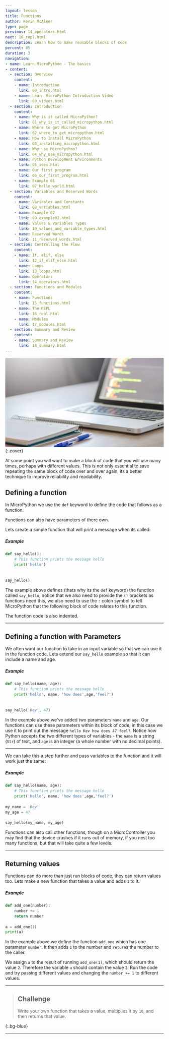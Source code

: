 ```yaml
---
layout: lesson
title: Functions
author: Kevin McAleer
type: page
previous: 14_operators.html
next: 16_repl.html
description: Learn how to make reusable blocks of code
percent: 85
duration: 3
navigation:
- name: Learn MicroPython - The basics
- content:
  - section: Overview
    content:
    - name: Introduction
      link: 00_intro.html
    - name: Learn MicroPython Introduction Video
      link: 00_videos.html
  - section: Introduction
    content:
    - name: Why is it called MicroPython?
      link: 01_why_is_it_called_micropython.html
    - name: Where to get MicroPython
      link: 02_where_to_get_micropython.html
    - name: How to Install MicroPython
      link: 03_installing_micropython.html
    - name: Why use MicroPython?
      link: 04_why_use_micropython.html
    - name: Python Development Environments
      link: 05_ides.html
    - name: Our first program
      link: 06_our_first_program.html
    - name: Example 01
      link: 07_hello_world.html
  - section: Variables and Reserved Words
    content:
    - name: Variables and Constants
      link: 08_variables.html
    - name: Example 02
      link: 09_example02.html
    - name: Values & Variables Types
      link: 10_values_and_variable_types.html
    - name: Reserved Words
      link: 11_reserved_words.html
  - section: Controlling the Flow
    content:
    - name: If, elif, else
      link: 12_if_elif_else.html
    - name: Loops
      link: 13_loops.html
    - name: Operators
      link: 14_operators.html
  - section: Functions and Modules
    content:
    - name: Functions
      link: 15_functions.html
    - name: The REPL
      link: 16_repl.html
    - name: Modules
      link: 17_modules.html
  - section: Summary and Review
    content:
    - name: Summary and Review
      link: 18_summary.html
---
```



![Photo of a laptop and notepad on a desk](assets//functions.jpg){:.cover}

At some point you will want to make a block of code that you will use many times, perhaps with different values. This is not only essential to save repeating the same block of code over and over again, its a better technique to improve reliability and readability.

## Defining a function

In MicroPython we use the `def` keyword to define the code that follows as a function. 

Functions can also have parameters of there own.

Lets create a simple function that will print a message when its called:

##### Example

```python
def say_hello():
    # This function prints the message hello
    print('hello')


say_hello()
```

The example above defines (thats why its the `def` keyword) the function called `say_hello`, notice that we also need to provide the `()` brackets as functions need this, we also need to use the `:` colon symbol to tell MicroPython that the following block of code relates to this function.

The function code is also indented.

---

## Defining a function with Parameters

We often want our function to take in an input variable so that we can use it in the function code. Lets extend our `say_hello` example so that it can include a name and age.

##### Example

```python
def say_hello(name, age):
    # This function prints the message hello
    print('hello', name, 'how does',age,'feel?')


say_hello('Kev', 47)
```

In the example above we've added two parameters `name` and `age`. Our functions can use these parameters within its block of code, in this case we use it to print out the message `hello Kev how does 47 feel?`.
Notice how Python accepts the two different types of variables - the `name` is a string (`Str`) of text, and `age` is an integer (a whole number with no decimal points).

---

We can take this a step further and pass variables to the function and it will work just the same:

##### Example

```python
def say_hello(name, age):
    # This function prints the message hello
    print('hello', name, 'how does',age,'feel?')

my_name = 'Kev'
my_age = 47

say_hello(my_name, my_age)
```

Functions can also call other functions, though on a MicroController you may find that the device crashes if it runs out of memory, if you nest too many functions, but that will take quite a few levels.

---

## Returning values

Functions can do more than just run blocks of code, they can return values too. Lets make a new function that takes a value and adds `1` to it.

##### Example

```python
def add_one(number):
    number += 1
    return number

a = add_one(1)
print(a)
```

In the example above we define the function `add_one` which has one parameter `number`. It then adds `1` to the number and `return`s the number to the caller.

We assign `a` to the result of running `add_one(1)`, which should return the value `2`. Therefore the variable `a` should contain the value `2`. Run the code and try passing different values and changing the `number += 1` to different values.

---

> ## Challenge
>
> Write your own function that takes a value, multiplies it by `10`, and then returns that value.
>
{:.bg-blue}

---
